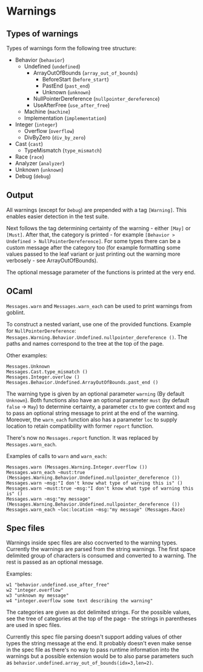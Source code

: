 # Warnings

## Types of warnings

Types of warnings form the following tree structure:

- Behavior (`behavior`)
  - Undefined (`undefined`)
    - ArrayOutOfBounds (`array_out_of_bounds`)
      - BeforeStart (`before_start`)
      - PastEnd (`past_end`)
      - Unknown (`unknown`)
    - NullPointerDereference (`nullpointer_dereference`)
    - UseAfterFree (`use_after_free`)
  - Machine (`machine`)
  - Implementation (`implementation`)
- Integer (`integer`)
  - Overflow (`overflow`)
  - DivByZero (`div_by_zero`)
- Cast (`cast`)
  - TypeMismatch (`type_mismatch`)
- Race (`race`)
- Analyzer (`analyzer`)
- Unknown (`unknown`)
- Debug (`debug`)

## Output

All warnings (except for `Debug`) are prepended with a tag `[Warning]`. This
enables easier detection in the test suite.

Next follows the tag determining certainty of the warning - either `[May]` or
`[Must]`.  After that, the category is printed - for example `[Behavior >
Undefined > NullPointerDereference]`. For some types there can be a custom
message after the category too (for example formatting some values passed to the
leaf variant or just printing out the warning more verbosely - see
ArrayOutOfBounds).

The optional message parameter of the functions is printed at the very end.

## OCaml

`Messages.warn` and `Messages.warn_each` can be used to print warnings from goblint.

To construct a nested variant, use one of the provided functions. Example for
`NullPointerDereference`:
`Messages.Warning.Behavior.Undefined.nullpointer_dereference ()`. The paths and
names correspond to the tree at the top of the page.

Other examples:

```
Messages.Unknown
Messages.Cast.type_mismatch ()
Messages.Integer.overlow ()
Messages.Behavior.Undefined.ArrayOutOfBounds.past_end ()
```

The warning type is given by an optional parameter `warning` (By default
`Unknown`). Both functions also have an optional parameter `must` (by default
`false` -> `May`) to determine certainty, a parameter `ctx` to gve context and
`msg` to pass an optional string message to print at the end of the warning.
Moreover, the `warn_each` function also has a parameter `loc` to supply location
to retain compatibility with former `report` function.

There's now no `Messages.report` function. It was replaced by `Messages.warn_each`.

Examples of calls to `warn` and `warn_each`:

```
Messages.warn (Messages.Warning.Integer.overflow ())
Messages.warn_each ~must:true (Messages.Warning.Behavior.Undefined.nullpointer_dereference ())
Messages.warn ~msg:"I don't know what type of warning this is" ()
Messages.warn ~must:true ~msg:"I don't know what type of warning this is" ()
Messages.warn ~msg:"my message" (Messages.Warning.Behavior.Undefined.nullpointer_dereference ())
Messages.warn_each ~loc:location ~msg:"my message" (Messages.Race)
```

## Spec files

Warnings inside spec files are also cocnverted to the warning types. Currently
the warnings are parsed from the string warnings. The first space delimited
group of characters is consumed and converted to a warning. The rest is passed
as an optional message.

Examples:

```
w1 "behavior.undefined.use_after_free"
w2 "integer.overflow"
w3 "unknown my message"
w4 "integer.overflow some text describing the warning"
```

The categories are given as dot delimited strings. For the possible values, see
the tree of categories at the top of the page - the strings in parentheses are
used in spec files.

Currently this spec file parsing doesn't support adding values of other types
the string message at the end. It probably doesn't even make sense in the spec
file as there's no way to pass runtime information into the warnings but a
possible extension would be to also parse parameters such as
`behavior.undefined.array_out_of_bounds(idx=3,len=2)`.
